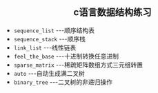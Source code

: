 ## <div align="center">c语言数据结构练习</div>
+ `sequence_list`   ---顺序结构表
+ `sequence_stack`  ---顺序栈
+ `link_list` ---线性链表
+ `feel_the_base` ---十进制转换任意进制
+ `sparse_matrix` ---稀疏矩阵数组方式三元组转置
+ `auto`  ---自动生成满二叉树
+ `binary_tree` ---二叉树的非递归操作
